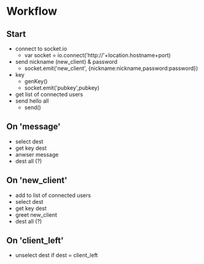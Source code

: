 # Workflow

## Start
- connect to socket.io
  - var socket = io.connect('http://'+location.hostname+port)
- send nickname (new_client) & password 
  - socket.emit('new_client', {nickname:nickname,password:password})
- key
  - genKey()
  - socket.emit('pubkey',pubkey)
- get list of connected users
- send hello all
  - send()

## On 'message'
- select dest
- get key dest
- anwser message
- dest all (?)

## On 'new_client'
- add to list of connected users
- select dest
- get key dest
- greet new_client
- dest all (?)

## On 'client_left'
- unselect dest if dest = client_left
